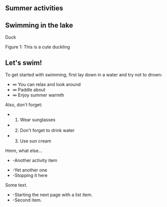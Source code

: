 ## Summer activities

## Swimming in the lake

Duck

Figure 1: This is a cute duckling

## Let's swim!

To get started with swimming, first lay down in a water and try not to drown:

- ∞ You can relax and look around
- ∞ Paddle about
- ∞ Enjoy summer warmth

Also, don't forget:

- 1. Wear sunglasses
- 2. Don't forget to drink water
- 3. Use sun cream

Hmm, what else…

- -Another activity item
<!-- page break -->
- -Yet another one
- -Stopping it here

Some text.

<!-- page break -->

- -Starting the next page with a list item.
- -Second item.
